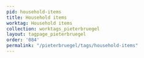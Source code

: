 ```yaml
---
pid: household-items
title: Household items
worktag: Household items
collection: worktags_pieterbruegel
layout: tagpage_pieterbruegel
order: '084'
permalink: "/pieterbruegel/tags/household-items"
---
```

